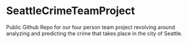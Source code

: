 # SeattleCrimeTeamProject
Public Github Repo for our four person team project revolving around analyzing and predicting the crime that takes place in the city of Seattle.

